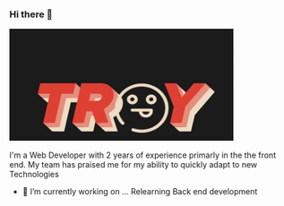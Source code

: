 ### Hi there 👋

<!-- ![](./assets/Screen%20Shot%202023-09-07%20at%207.42.03%20PM.jpeg) -->
<img src="assets/name.jpeg"   height ="200" width="400">

I'm a Web Developer with 2 years of experience primarly in the the front end.
My team has praised me for my ability to quickly adapt to new Technologies

- 🔭 I’m currently working on ... Relearning Back end development

<!--
- 🌱 I’m currently learning ...
- 👯 I’m looking to collaborate on ...
- 🤔 I’m looking for help with ...
- 💬 Ask me about ...
- 📫 How to reach me: ...
- ⚡ Fun fact: ...

-->

